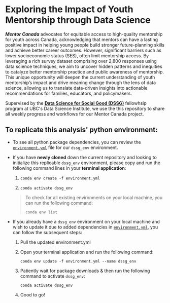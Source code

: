 # Exploring the Impact of Youth Mentorship through Data Science

***Mentor Canada*** advocates for equitable access to high-quality mentorship for youth across Canada, acknowledging that mentors can have a lasting positive impact in helping young people build stronger future-planning skills and achieve better career outcomes. However, significant barriers such as lower socioeconomic status (SES), often limit mentorship access. By leveraging a rich survey dataset comprising over 2,800 responses using data science techniques, we aim to uncover hidden patterns and inequities to catalyze better mentorship practice and public awareness of mentorship. This unique opportunity will deepen the current understanding of youth mentorship’s impact and drive meaning change through the lens of data science, allowing us to translate data-driven insights into actionable recommendations for families, educators, and policymakers.

Supervised by the [**Data Science for Social Good (DSSG)**](https://dsi.ubc.ca/data-science-social-good/2025) fellowhsip program at UBC's Data Science Institute, we use the this repository to share all weekly progress and workflows for our Mentor Canada project.

## To replicate this analysis' python environment:

-   To see all python package dependencies, you can review the [`environment.yml`](https://github.com/dssg2025-mentor-canada/summer2025-dssg_mentor_canada/blob/main/environment.yml) file for our `dssg_env` environment.

-   If you have **newly cloned** down the current repository and looking to initialize this replicable `dssg_env` environment, please copy and run the following command lines in your **terminal application**:

    1.  `conda env create -f environment.yml`

    2.  `conda activate dssg_env`

    > To check for all existing environments on your local machine, you can run the following command:
    >
    > ```         
    > conda env list
    > ```

-   If you already have a `dssg_env` environment on your local machine and wish to update it due to added dependencies in [`environment.yml`](https://github.com/dssg2025-mentor-canada/summer2025-dssg_mentor_canada/blob/main/environment.yml), you can follow the subsequent steps:

    1.  Pull the updated environment.yml

    2.  Open your terminal application and run the following command:

        ```         
        conda env update -f environment.yml --name dssg_env
        ```

    3.  Patiently wait for package downloads & then run the following command to activate `dssg_env`:

        ```         
        conda activate dssg_env 
        ```

    4.  Good to go!